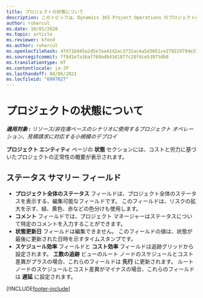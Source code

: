 ```yaml
---
title: プロジェクトの状態について
description: このトピックは、Dynamics 365 Project Operations のプロジェクトに割り当てられたステータスに関する情報を提供します。
author: ruhercul
ms.date: 10/01/2020
ms.topic: article
ms.reviewer: kfend
ms.author: ruhercul
ms.openlocfilehash: 47d71b945a2d5e7aa41d2ac3731ac4a5d3051ce279229794e31c9673f688130e
ms.sourcegitcommit: 7f8d1e7a16af769adb43d1877c28fdce53975db8
ms.translationtype: HT
ms.contentlocale: ja-JP
ms.lasthandoff: 08/06/2021
ms.locfileid: "6997027"
---
```

# <a name="understand-project-status"></a>プロジェクトの状態について

_**適用対象 :** リソース/非在庫ベースのシナリオに使用するプロジェクト オペレーション、見積請求に対応する小規模のデプロイ_


**プロジェクト エンティティ** ページの **状態** セクションには、コストと労力に基づいたプロジェクトの正常性の概要が表示されます。


## <a name="status-summary-fields"></a>ステータス サマリー フィールド

- **プロジェクト全体のステータス** フィールドは、プロジェクト全体のステータスを表示する、編集可能なフィールドです。 このフィールドは、リスクの拡大を示す、緑、黄色、赤などの色分けも使用します。 
- **コメント** フィールドでは、プロジェクト マネージャーはステータスについて特定のコメントを入力することができます。 
- **状態更新日** フィールドは編集できません。 このフィールドの値は、状態が最後に更新された日時を示すタイムスタンプです。
- **スケジュール効率** フィールドと **コスト効率** フィールドは追跡グリッドから設定されます。 **工数の追跡** ビューのルート ノードのスケジュールとコスト差異がプラスの場合、これらのフィールドは **先行** に更新されます。 ルート ノードのスケジュールとコスト差異がマイナスの場合、これらのフィールドは **遅延** に設定されます。


[!INCLUDE[footer-include](../includes/footer-banner.md)]